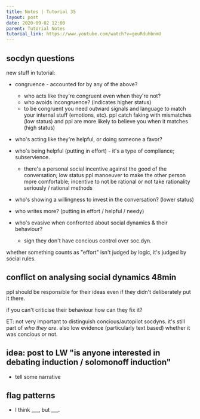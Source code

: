 ```yaml
---
title: Notes | Tutorial 35
layout: post
date: 2020-09-02 12:00
parent: Tutorial Notes
tutorial_link: https://www.youtube.com/watch?v=geuRduhbnmU
---
```


## socdyn questions


new stuff in tutorial:

* congruence - accounted for by any of the above?
  * who acts like they're congruent even when they're not?
  * who avoids incongruence? (indicates higher status)
  * to be congruent you need outward signals and language to match your internal stuff (emotions, etc). ppl catch faking with mismatches (low status) and ppl are more likely to believe you when it matches (high status)
* who's acting like they're helpful, or doing someone a favor?
* who's being helpful (putting in effort) - it's a type of compliance; subservience.
  * there's a personal social incentive against the good of the conversation; low status ppl manoeuver to make the other person more comfortable; incentive to not be rational or not take rationality seriously / rational methods
* who's showing a willingness to invest in the conversation? (lower status)
* who writes more? (putting in effort / helpful / needy)

* who's evasive when confronted about social dynamics & their behaviour?
  * sign they don't have concious control over soc.dyn.

whether something counts as "effort" isn't judged by logic, it's judged by social rules.

## conflict on analysing social dynamics 48min

ppl should be responsible for their ideas even if they didn't deliberately put it there.

if you can't criticise their behaviour how can they fix it?

ET: not very important to distinguish concious/autopilot socdyns.
it's still part of *who they are*. also low evidence (particularly text based) whether it was concious or not.

## idea: post to LW "is anyone interested in debating induction / solomonoff induction"

- tell some narrative

## flag patterns

* I think \_\_\_, but \_\_\_.
